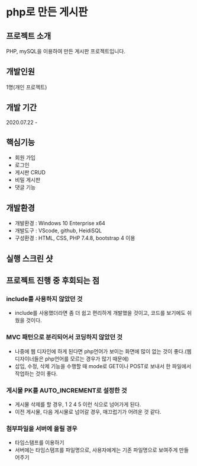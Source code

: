 # php로 만든 게시판

## 프로젝트 소개
PHP, mySQL을 이용하여 만든 게시판 프로젝트입니다.

## 개발인원
1명(개인 프로젝트)

## 개발 기간
2020.07.22 - 

## 핵심기능
- 회원 가입
- 로그인
- 게시판 CRUD
- 비밀 게시판
- 댓글 기능


## 개발환경 
- 개발환경 : Windows 10 Enterprise x64
- 개발도구 : VScode, github, HeidiSQL
- 구성환경 : HTML, CSS, PHP 7.4.8, bootstrap 4 이용

## 실행 스크린 샷

## 프로젝트 진행 중 후회되는 점
### include를 사용하지 않았던 것
- include를 사용했더라면 좀 더 쉽고 편리하게 개발했을 것이고, 코드를 보기에도 쉬웠을 것이다.

### MVC 패턴으로 분리되어서 코딩하지 않았던 것
- 나중에 웹 디자인에 하게 된다면 php언어가 보이는 화면에 많이 없는 것이 좋다.(웹 디자이너들은 php언어를 모르는 경우가 많기 때문에)
- 삽입, 수정, 삭제 기능을 수행할 때 mode로 GET이나 POST로 보내서 한 파일에서 작업하는 것이 좋다.

### 게시물 PK를 AUTO_INCREMENT로 설정한 것
- 게시물 삭제를 할 경우, 1 2 4 5 이런 식으로 넘어가게 된다.
- 이전 게시물, 다음 게시물로 넘어갈 경우, 매끄럽기가 어려운 것 같다.

### 첨부파일을 서버에 올릴 경우
- 타임스탬프를 이용하기
- 서버에는 타임스탬프를 파일명으로, 사용자에게는 기존 파일명으로 보여주게 만들어주기
